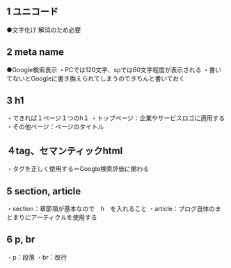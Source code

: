 ## 1 ユニコード
●文字化け
解消のため必要

## 2 meta name
●Google検索表示
・PCでは120文字、spでは60文字程度が表示される
・書いてないとGoogleに書き換えられてしまうのできちんと書いておく

## 3 h1
・できれば１ページ１つのh１
・トップページ：企業やサービスロゴに適用する
・その他ページ：ページのタイトル

## ４tag、セマンティックhtml
・タグを正しく使用する＝Google検索評価に関わる

## 5 section, article
・section：章節項が基本なので　h　を入れること
・article：ブログ自体のまとまりにアーティクルを使用する

## 6 p, br
・p：段落
・br：改行





